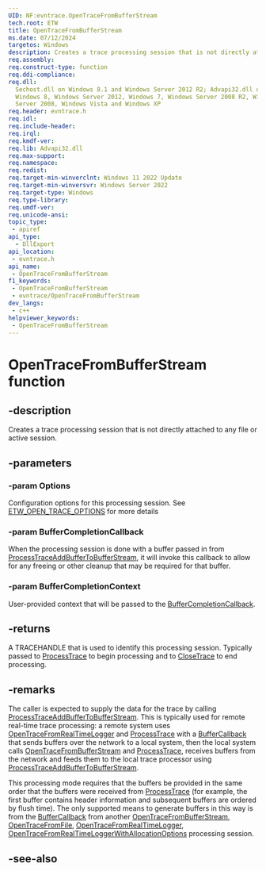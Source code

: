 ```yaml
---
UID: NF:evntrace.OpenTraceFromBufferStream
tech.root: ETW
title: OpenTraceFromBufferStream
ms.date: 07/12/2024
targetos: Windows
description: Creates a trace processing session that is not directly attached to any file or active session.
req.assembly: 
req.construct-type: function
req.ddi-compliance: 
req.dll:
  Sechost.dll on Windows 8.1 and Windows Server 2012 R2; Advapi32.dll on
  Windows 8, Windows Server 2012, Windows 7, Windows Server 2008 R2, Windows
  Server 2008, Windows Vista and Windows XP
req.header: evntrace.h
req.idl: 
req.include-header: 
req.irql: 
req.kmdf-ver: 
req.lib: Advapi32.dll
req.max-support: 
req.namespace: 
req.redist: 
req.target-min-winverclnt: Windows 11 2022 Update
req.target-min-winversvr: Windows Server 2022
req.target-type: Windows
req.type-library: 
req.umdf-ver: 
req.unicode-ansi: 
topic_type:
 - apiref
api_type:
  - DllExport
api_location:
 - evntrace.h
api_name:
 - OpenTraceFromBufferStream
f1_keywords:
 - OpenTraceFromBufferStream
 - evntrace/OpenTraceFromBufferStream
dev_langs:
 - c++
helpviewer_keywords:
 - OpenTraceFromBufferStream
---
```


# OpenTraceFromBufferStream function

## -description

Creates a trace processing session that is not directly attached to any file or active session.

## -parameters

### -param Options

Configuration options for this processing session. See [ETW_OPEN_TRACE_OPTIONS](ns-evntrace-etw_open_trace_options.md) for more details

### -param BufferCompletionCallback

When the processing session is done with a buffer passed in from [ProcessTraceAddBufferToBufferStream](nf-evntrace-processtraceaddbuffertobufferstream.md), it will invoke this callback to allow for any freeing or other cleanup that may be required for that buffer.

### -param BufferCompletionContext

User-provided context that will be passed to the [BufferCompletionCallback](nc-evntrace-petw_buffer_completion_callback.md).

## -returns

A TRACEHANDLE that is used to identify this processing session. Typically passed to [ProcessTrace](nf-evntrace-processtrace.md) to begin processing and to [CloseTrace](nf-evntrace-closetrace.md) to end processing.

## -remarks

The caller is expected to supply the data for the trace by calling [ProcessTraceAddBufferToBufferStream](nf-evntrace-processtraceaddbuffertobufferstream.md). This is typically used for remote real-time trace processing: a remote system uses [OpenTraceFromRealTimeLogger](nf-evntrace-opentracefromrealtimelogger.md) and [ProcessTrace](nf-evntrace-processtrace.md) with a [BufferCallback](nc-evntrace-petw_buffer_callback.md) that sends buffers over the network to a local system, then the local system calls [OpenTraceFromBufferStream](nf-evntrace-opentracefrombufferstream.md) and [ProcessTrace](nf-evntrace-processtrace.md), receives buffers from the network and feeds them to the local trace processor using [ProcessTraceAddBufferToBufferStream](nf-evntrace-processtraceaddbuffertobufferstream.md).

This processing mode requires that the buffers be provided in the same order that the buffers were received from [ProcessTrace](nf-evntrace-processtrace.md) (for example, the first buffer contains header information and subsequent buffers are ordered by flush time). The only supported means to generate buffers in this way is from the [BufferCallback](nc-evntrace-petw_buffer_callback.md) from another [OpenTraceFromBufferStream](nf-evntrace-opentracefrombufferstream.md), [OpenTraceFromFile](nf-evntrace-opentracefromfile.md), [OpenTraceFromRealTimeLogger](nf-evntrace-opentracefromrealtimelogger.md), [OpenTraceFromRealTimeLoggerWithAllocationOptions](nf-evntrace-opentracefromrealtimeloggerwithallocationoptions.md) processing session.

## -see-also

